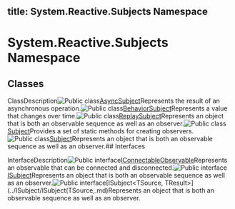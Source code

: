 title: System.Reactive.Subjects Namespace
---
# System.Reactive.Subjects Namespace

## Classes

ClassDescription![Public class](https://reactiveui.net/assets/img/Hh212009.pubclass(en-us,VS.103).gif "Public class")[AsyncSubject<T>](../AsyncSubject/AsyncSubject(T).md)Represents the result of an asynchronous operation.![Public class](https://reactiveui.net/assets/img/Hh212009.pubclass(en-us,VS.103).gif "Public class")[BehaviorSubject<T>](../BehaviorSubject/BehaviorSubject(T).md)Represents a value that changes over time.![Public class](https://reactiveui.net/assets/img/Hh212009.pubclass(en-us,VS.103).gif "Public class")[ReplaySubject<T>](../ReplaySubject/ReplaySubject(T).md)Represents an object that is both an observable sequence as well as an observer.![Public class](https://reactiveui.net/assets/img/Hh212009.pubclass(en-us,VS.103).gif "Public class")[Subject](../Subject/Subject.md)Provides a set of static methods for creating observers.![Public class](https://reactiveui.net/assets/img/Hh212009.pubclass(en-us,VS.103).gif "Public class")[Subject<T>](../Subject/Subject(T).md)Represents an object that is both an observable sequence as well as an observer.## Interfaces

InterfaceDescription![Public interface](https://reactiveui.net/assets/img/Hh212009.pubinterface(en-us,VS.103).gif "Public interface")[IConnectableObservable<T>](../IConnectableObservable/IConnectableObservable(T).md)Represents an observable that can be connected and disconnected.![Public interface](https://reactiveui.net/assets/img/Hh212009.pubinterface(en-us,VS.103).gif "Public interface")[ISubject<T>](../ISubject/ISubject(T).md)Represents an object that is both an observable sequence as well as an observer.![Public interface](https://reactiveui.net/assets/img/Hh212009.pubinterface(en-us,VS.103).gif "Public interface")[ISubject<TSource, TResult>](../ISubject/ISubject(TSource,.md)Represents an object that is both an observable sequence as well as an observer.

